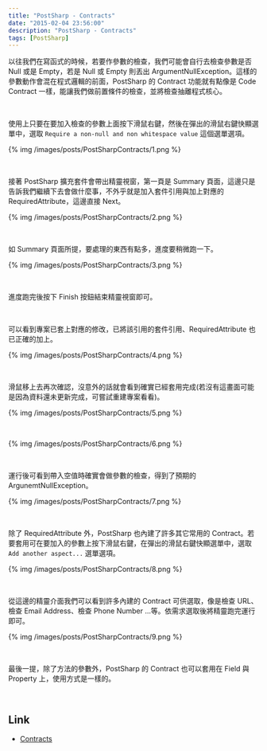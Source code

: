 ```yaml
---
title: "PostSharp - Contracts"
date: "2015-02-04 23:56:00"
description: "PostSharp - Contracts"
tags: [PostSharp]
---
```



以往我們在寫函式的時候，若要作參數的檢查，我們可能會自行去檢查參數是否 Null 或是 Empty，若是 Null 或 Empty 則丟出 ArgumentNullException。這樣的參數動作會混在程式邏輯的前面，PostSharp 的 Contract 功能就有點像是 Code Contract 一樣，能讓我們做前置條件的檢查，並將檢查抽離程式核心。   

<!-- More -->

<br/>


使用上只要在要加入檢查的參數上面按下滑鼠右鍵，然後在彈出的滑鼠右鍵快顯選單中，選取 `Require a non-null and non whitespace value` 這個選單選項。

{% img /images/posts/PostSharpContracts/1.png %}

<br/>


接著 PostSharp 擴充套件會帶出精靈視窗，第一頁是 Summary 頁面，這邊只是告訴我們繼續下去會做什麼事，不外乎就是加入套件引用與加上對應的 RequiredAttribute，這邊直接 Next。

{% img /images/posts/PostSharpContracts/2.png %}

<br/>


如 Summary 頁面所提，要處理的東西有點多，進度要稍微跑一下。  

{% img /images/posts/PostSharpContracts/3.png %}

<br/>


進度跑完後按下 Finish 按鈕結束精靈視窗即可。  

<br/>


可以看到專案已套上對應的修改，已將該引用的套件引用、RequiredAttribute 也已正確的加上。

{% img /images/posts/PostSharpContracts/4.png %}

<br/>


滑鼠移上去再次確認，沒意外的話就會看到確實已經套用完成(若沒有這畫面可能是因為資料還未更新完成，可嘗試重建專案看看)。  

{% img /images/posts/PostSharpContracts/5.png %}

<br/>

{% img /images/posts/PostSharpContracts/6.png %}

<br/>


運行後可看到帶入空值時確實會做參數的檢查，得到了預期的 ArgunemtNullException。  

{% img /images/posts/PostSharpContracts/7.png %}

<br/>


除了 RequiredAttribute 外，PostSharp 也內建了許多其它常用的 Contract。若要套用可在要加入的參數上按下滑鼠右鍵，在彈出的滑鼠右鍵快顯選單中，選取 `Add another aspect...` 選單選項。  

{% img /images/posts/PostSharpContracts/8.png %}

<br/>


從這邊的精靈介面我們可以看到許多內建的 Contract 可供選取，像是檢查 URL、檢查 Email Address、檢查 Phone Number ...等。依需求選取後將精靈跑完運行即可。    

{% img /images/posts/PostSharpContracts/9.png %}

<br/>


最後一提，除了方法的參數外，PostSharp 的 Contract 也可以套用在 Field 與 Property 上，使用方式是一樣的。  

<br/>

Link
----
* [Contracts](http://doc.postsharp.net/contracts)

